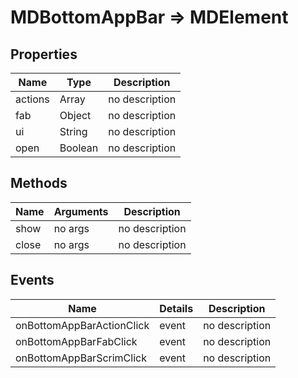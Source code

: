 # MDBottomAppBar => MDElement

## Properties
Name | Type | Description
--- | --- | ---
actions | Array | no description
fab | Object | no description
ui | String | no description
open | Boolean | no description

## Methods
Name | Arguments | Description
--- | --- | ---
show | no args | no description
close | no args | no description

## Events
Name | Details | Description
--- | --- | ---
onBottomAppBarActionClick | event | no description
onBottomAppBarFabClick | event | no description
onBottomAppBarScrimClick | event | no description

